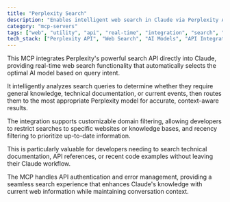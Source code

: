 ```yaml
---
title: "Perplexity Search"
description: "Enables intelligent web search in Claude via Perplexity API with automatic model selection and advanced filtering capabilities."
category: "mcp-servers"
tags: ["web", "utility", "api", "real-time", "integration", "search", "filtering", "AI"]
tech_stack: ["Perplexity API", "Web Search", "AI Models", "API Integration", "Domain Filtering", "Recency Filtering"]
---
```


This MCP integrates Perplexity's powerful search API directly into Claude, providing real-time web search functionality that automatically selects the optimal AI model based on query intent. 

It intelligently analyzes search queries to determine whether they require general knowledge, technical documentation, or current events, then routes them to the most appropriate Perplexity model for accurate, context-aware results.

The integration supports customizable domain filtering, allowing developers to restrict searches to specific websites or knowledge bases, and recency filtering to prioritize up-to-date information. 

This is particularly valuable for developers needing to search technical documentation, API references, or recent code examples without leaving their Claude workflow. 

The MCP handles API authentication and error management, providing a seamless search experience that enhances Claude's knowledge with current web information while maintaining conversation context.